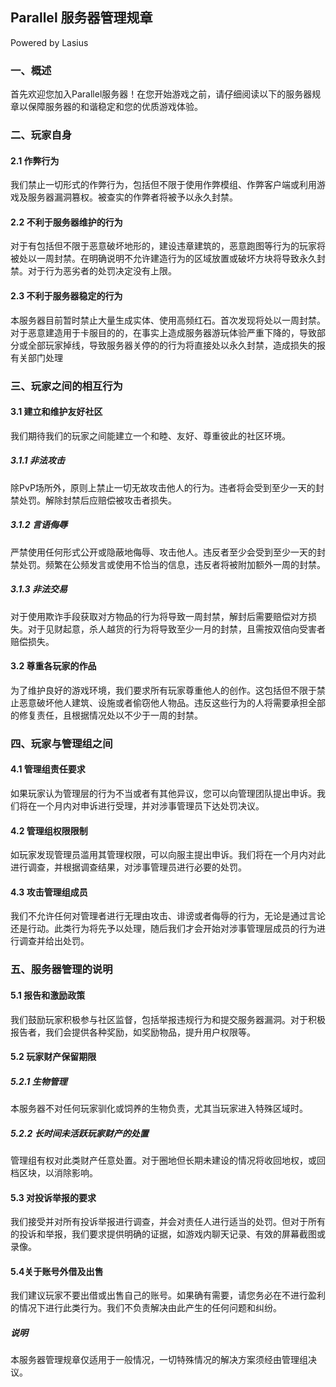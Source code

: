 ## Parallel 服务器管理规章

Powered by Lasius

### 一、概述

首先欢迎您加入Parallel服务器！在您开始游戏之前，请仔细阅读以下的服务器规章以保障服务器的和谐稳定和您的优质游戏体验。

### 二、玩家自身

#### 2.1 作弊行为

我们禁止一切形式的作弊行为，包括但不限于使用作弊模组、作弊客户端或利用游戏及服务器漏洞篡权。被查实的作弊者将被予以永久封禁。

#### 2.2 不利于服务器维护的行为

对于有包括但不限于恶意破坏地形的，建设违章建筑的，恶意跑图等行为的玩家将被处以一周封禁。在明确说明不允许建造行为的区域放置或破坏方块将导致永久封禁。对于行为恶劣者的处罚决定没有上限。

#### 2.3 不利于服务器稳定的行为

本服务器目前暂时禁止大量生成实体、使用高频红石。首次发现将处以一周封禁。对于恶意建造用于卡服目的的，在事实上造成服务器游玩体验严重下降的，导致部分或全部玩家掉线，导致服务器关停的的行为将直接处以永久封禁，造成损失的报有关部门处理

### 三、玩家之间的相互行为

#### 3.1 建立和维护友好社区

我们期待我们的玩家之间能建立一个和睦、友好、尊重彼此的社区环境。

##### 3.1.1 非法攻击

除PvP场所外，原则上禁止一切无故攻击他人的行为。违者将会受到至少一天的封禁处罚。解除封禁后应赔偿被攻击者损失。

##### 3.1.2 言语侮辱

严禁使用任何形式公开或隐蔽地侮辱、攻击他人。违反者至少会受到至少一天的封禁处罚。频繁在公频发言或使用不恰当的信息，违反者将被附加额外一周的封禁。

##### 3.1.3 非法交易

对于使用欺诈手段获取对方物品的行为将导致一周封禁，解封后需要赔偿对方损失。对于见财起意，杀人越货的行为将导致至少一月的封禁，且需按双倍向受害者赔偿损失。

#### 3.2 尊重各玩家的作品

为了维护良好的游戏环境，我们要求所有玩家尊重他人的创作。这包括但不限于禁止恶意破坏他人建筑、设施或者偷窃他人物品。违反这些行为的人将需要承担全部的修复责任，且根据情况处以不少于一周的封禁。

### 四、玩家与管理组之间

#### 4.1 管理组责任要求

如果玩家认为管理层的行为不当或者有其他异议，您可以向管理团队提出申诉。我们将在一个月内对申诉进行受理，并对涉事管理员下达处罚决议。

#### 4.2 管理组权限限制

如玩家发现管理员滥用其管理权限，可以向服主提出申诉。我们将在一个月内对此进行调查，并根据调查结果，对涉事管理员进行必要的处罚。

#### 4.3 攻击管理组成员

我们不允许任何对管理者进行无理由攻击、诽谤或者侮辱的行为，无论是通过言论还是行动。此类行为将先予以处理，随后我们才会开始对涉事管理层成员的行为进行调查并给出处罚。

### 五、服务器管理的说明

#### 5.1 报告和激励政策

我们鼓励玩家积极参与社区监督，包括举报违规行为和提交服务器漏洞。对于积极报告者，我们会提供各种奖励，如奖励物品，提升用户权限等。

#### 5.2 玩家财产保留期限

##### 5.2.1 生物管理

本服务器不对任何玩家驯化或饲养的生物负责，尤其当玩家进入特殊区域时。

##### 5.2.2 长时间未活跃玩家财产的处置

管理组有权对此类财产任意处置。对于圈地但长期未建设的情况将收回地权，或回档区块，以消除影响。

#### 5.3 对投诉举报的要求

我们接受并对所有投诉举报进行调查，并会对责任人进行适当的处罚。但对于所有的投诉和举报，我们要求提供明确的证据，如游戏内聊天记录、有效的屏幕截图或录像。

#### 5.4关于账号外借及出售

我们建议玩家不要出借或出售自己的账号。如果确有需要，请您务必在不进行盈利的情况下进行此类行为。我们不负责解决由此产生的任何问题和纠纷。

##### 说明

本服务器管理规章仅适用于一般情况，一切特殊情况的解决方案须经由管理组决议。
